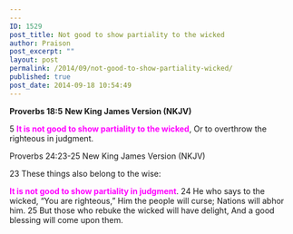 ```yaml
---
---
ID: 1529
post_title: Not good to show partiality to the wicked
author: Praison
post_excerpt: ""
layout: post
permalink: /2014/09/not-good-to-show-partiality-wicked/
published: true
post_date: 2014-09-18 10:54:49
---
```

<strong>Proverbs 18:5</strong>
<strong> New King James Version (NKJV)</strong>

5 <span style="color: #ff00ff;"><strong>It is not good to show partiality to the wicked</strong></span>,
Or to overthrow the righteous in judgment.

Proverbs 24:23-25
New King James Version (NKJV)

23 These things also belong to the wise:

<span style="color: #ff00ff;"><strong>It is not good to show partiality in judgment</strong></span>.
24 He who says to the wicked, “You are righteous,”
Him the people will curse;
Nations will abhor him.
25 But those who rebuke the wicked will have delight,
And a good blessing will come upon them.